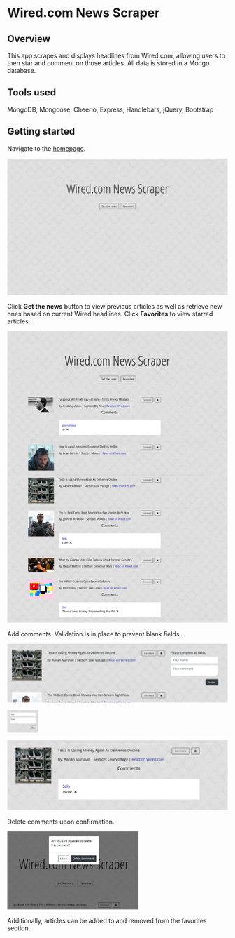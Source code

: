 # Wired.com News Scraper

## Overview
This app scrapes and displays headlines from Wired.com, allowing users to then star and comment on those articles. All data is stored in a Mongo database.

## Tools used
MongoDB, Mongoose, Cheerio, Express, Handlebars, jQuery, Bootstrap

## Getting started
Navigate to the [homepage](https://desolate-stream-48224.herokuapp.com/).

![News Scraper Main](./images/main.png)

Click **Get the news** button to view previous articles as well as retrieve new ones based on current Wired headlines. Click **Favorites** to view starred articles.

![News Scraper Articles](./images/articles.png)

Add comments. Validation is in place to prevent blank fields.

![Comment Validation](./images/validation.png)

<img src="./images/add-comment.png" style="width: 70px" alt="Add Comment">

![Comment Added](./images/commented.png)

Delete comments upon confirmation.

<img src="./images/confirm-delete.png" style="width: 300px" alt="Add Comment">

Additionally, articles can be added to and removed from the favorites section.